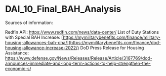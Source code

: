 # DAI_10_Final_BAH_Analysis

Sources of information:

Redfin API: https://www.redfin.com/news/data-center/
List of Duty Stations with Special BAH Increase: [https://mymilitarybenefits.com/finance/military-housing-allowances-bah-oha/](https://mymilitarybenefits.com/finance/dod-housing-allowance-increase-2022/)
DoD Press Release for Housing Assistance: https://www.defense.gov/News/Releases/Release/Article/3167769/dod-announces-immediate-and-long-term-actions-to-help-strengthen-the-economic-s/

